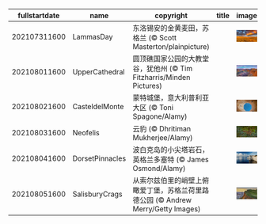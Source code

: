 |fullstartdate|name|copyright|title|image|
|--|--|--|--|--|
202107311600|LammasDay|东洛锡安的金黄麦田，苏格兰 (© Scott Masterton/plainpicture)||![](/zh-CN/2021/08/202107311600LammasDay.jpg)|
202108011600|UpperCathedral|圆顶礁国家公园的大教堂谷，犹他州 (© Tim Fitzharris/Minden Pictures)||![](/zh-CN/2021/08/202108011600UpperCathedral.jpg)|
202108021600|CasteldelMonte|蒙特城堡，意大利普利亚大区 (© Toni Spagone/Alamy)||![](/zh-CN/2021/08/202108021600CasteldelMonte.jpg)|
202108031600|Neofelis|云豹 (© Dhritiman Mukherjee/Alamy)||![](/zh-CN/2021/08/202108031600Neofelis.jpg)|
202108041600|DorsetPinnacles|波白克岛的小尖塔岩石，英格兰多塞特 (© James Osmond/Alamy)||![](/zh-CN/2021/08/202108041600DorsetPinnacles.jpg)|
202108051600|SalisburyCrags|从索尔兹伯里的峭壁上俯瞰爱丁堡，苏格兰荷里路德公园 (© Andrew Merry/Getty Images)||![](/zh-CN/2021/08/202108051600SalisburyCrags.jpg)|
